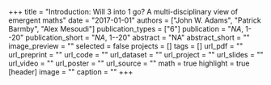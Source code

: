 +++
title = "Introduction: Will 3 into 1 go? A multi-disciplinary view of emergent maths"
date = "2017-01-01"
authors = ["John W. Adams", "Patrick Barmby", "Alex Mesoudi"]
publication_types = ["6"]
publication = "_NA_, 1--20"
publication_short = "_NA_, 1--20"
abstract = "NA"
abstract_short = ""
image_preview = ""
selected = false
projects = []
tags = []
url_pdf = ""
url_preprint = ""
url_code = ""
url_dataset = ""
url_project = ""
url_slides = ""
url_video = ""
url_poster = ""
url_source = ""
math = true
highlight = true
[header]
image = ""
caption = ""
+++
